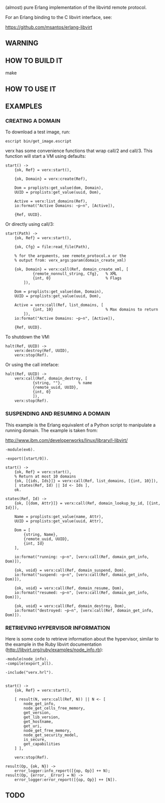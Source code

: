 (almost) pure Erlang implementation of the libvirtd remote protocol.

For an Erlang binding to the C libvirt interface, see:

<https://github.com/msantos/erlang-libvirt>

## WARNING

## HOW TO BUILD IT

make

## HOW TO USE IT

## EXAMPLES

### CREATING A DOMAIN

To download a test image, run:

    escript bin/get_image.escript

verx has some convenience functions that wrap call/2 and call/3. This
function will start a VM using defaults:

    start() ->
        {ok, Ref} = verx:start(),

        {ok, Domain} = verx:create(Ref),

        Dom = proplists:get_value(dom, Domain),
        UUID = proplists:get_value(uuid, Dom),

        Active = verx:list_domains(Ref),
        io:format("Active Domains: ~p~n", [Active]),

        {Ref, UUID}.

Or directly using call/3:

    start(Path) ->
        {ok, Ref} = verx:start(),

        {ok, Cfg} = file:read_file(Path),

        % for the arguments, see remote_protocol.x or the
        % output from: verx_args:param(domain_create_xml)

        {ok, Domain} = verx:call(Ref, domain_create_xml, [
                {remote_nonnull_string, Cfg},   % XML
                {int, 0}                        % Flags
            ]),

        Dom = proplists:get_value(dom, Domain),
        UUID = proplists:get_value(uuid, Dom),

        Active = verx:call(Ref, list_domains, [
                {int, 10}                       % Max domains to return
            ]),
        io:format("Active Domains: ~p~n", [Active]),

        {Ref, UUID}.

To shutdown the VM:

    halt(Ref, UUID) ->
        verx:destroy(Ref, UUID),
        verx:stop(Ref).

Or using the call inteface:

    halt(Ref, UUID) ->
        verx:call(Ref, domain_destroy, [
                {string, ""},       % name
                {remote_uuid, UUID},
                {int, 0}
                ]),
        verx:stop(Ref).


### SUSPENDING AND RESUMING A DOMAIN

This example is the Erlang equivalent of a Python script to manipulate a
running domain. The example is taken from:

<http://www.ibm.com/developerworks/linux/library/l-libvirt/>


    -module(ex6).
    
    -export([start/0]).
    
    start() ->
        {ok, Ref} = verx:start(),
        % Return at most 10 domains
        {ok, [{ids, Ids}]} = verx:call(Ref, list_domains, [{int, 10}]),
        [ states(Ref, Id) || Id <- Ids ],
        ok.
    
    states(Ref, Id) ->
        {ok, [{dom, Attr}]} = verx:call(Ref, domain_lookup_by_id, [{int, Id}]),
    
        Name = proplists:get_value(name, Attr),
        UUID = proplists:get_value(uuid, Attr),
    
        Dom = [
            {string, Name},
            {remote_uuid, UUID},
            {int, Id}
        ],
    
        io:format("running: ~p~n", [verx:call(Ref, domain_get_info, Dom)]),
    
        {ok, void} = verx:call(Ref, domain_suspend, Dom),
        io:format("suspend: ~p~n", [verx:call(Ref, domain_get_info, Dom)]),
    
        {ok, void} = verx:call(Ref, domain_resume, Dom),
        io:format("resumed: ~p~n", [verx:call(Ref, domain_get_info, Dom)]),
    
        {ok, void} = verx:call(Ref, domain_destroy, Dom),
        io:format("destroyed: ~p~n", [verx:call(Ref, domain_get_info, Dom)]).


### RETRIEVING HYPERVISOR INFORMATION

Here is some code to retrieve information about the hypervisor,
similar to the example in the Ruby libvirt documentation
(<http://libvirt.org/ruby/examples/node_info.rb>):

    -module(node_info).
    -compile(export_all).
    
    -include("verx.hrl").
    
    
    start() ->
        {ok, Ref} = verx:start(),
        
        [ result(N, verx:call(Ref, N)) || N <- [
            node_get_info,
            node_get_cells_free_memory,
            get_version,
            get_lib_version,
            get_hostname,
            get_uri,
            node_get_free_memory,
            node_get_security_model,
            is_secure,
            get_capabilities
        ] ],
    
        verx:stop(Ref).

    result(Op, {ok, N}) ->
        error_logger:info_report([{op, Op}] ++ N);
    result(Op, {error, _Error} = N) ->
        error_logger:error_report([{op, Op}] ++ [N]).


## TODO
